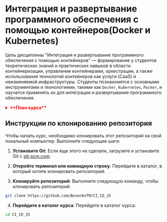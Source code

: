 # Интеграция и развертывание программного обеспечения с помощью контейнеров(Docker и Kubernetes)

Цель дисциплины "Интеграция и развертывание программного обеспечения с помощью контейнеров" — формирование у студентов теоретических знаний и практических навыков в области контейнеризации, управления контейнерами, оркестрации, а также использования технологий контейнеров как услуги (CaaS) и неизменяемой инфраструктуры. Студенты познакомятся с основными инструментами и технологиями, такими как `Docker`, `Kubernetes`, `Packer`, и научатся применять их для интеграции и развертывания программного обеспечения.

<details>
  
<summary style="font-weight: bold; color: red;"> **План курса** </summary>

  ## План курса

1. **Введение в контейнеризацию**
- Понятие контейнеризации и ее преимущества по сравнению с традиционной виртуализацией.
- Реальные примеры использования и сценарии, в которых контейнеризация применяется.

2. **Начало работы с Docker**
- Установка `Docker` на локальную машину и его компонентов.
- `Docker CLI` и основные команды.

3. **Образ Docker и контейнеры**
- Образ vs контейнерами.
- Создание, управление и удаление контейнеров Docker.

4. **Создание первого образа Docker**
- `Dockerfile` для создания пользовательского образа.
- Создание и запуск образа `Docker` локально.

5. **Основы сетей Docker**
- Сетевая модель в `Docker` и взаимодействие контейнеров между собой.
- Типы сетей `Docker` и варианты их использования.

6. **Управление данными в Docker**
- Том и `mount` для сохранения данных.
- Эффективное управление данными в контейнерах Docker.

7. **Docker Compose для многоконтейнерных приложений**
- Введение в `Docker Compose` и его преимущества для управления многоконтейнерными приложениями.
- Создание файла `docker-compose.yml` и запуск многоконтейнерной настройки.

8. **Введение в Kubernetes**
- `Kubernetes` и его архитектура (узлы, модули, службы).
- Преимущества использования Kubernetes для оркестровки контейнеров.

9. **Настройка локальной среды Kubernetes**
- Установка `Minikube` или `Docker Desktop` для создания локального кластера Kubernetes.
- Установка `Kubernetes` и изучите основные команды.

10. **Развертывание первого приложения в Kubernetes**
- Создание простого развертывания и установка его как службу.
- Концепция модулей, развертываний и служб.

11. **Масштабирование приложений в Kubernetes**
- Масштабирование приложений с помощью `Kubernetes`.
- Концепция реплик и то, как они обеспечивают доступность.

12. **Управление конфигурацией и секретами в Kubernetes**
- `ConfigMap` и секреты для управления конфигурациями приложений.

13. **Мониторинг и ведение журнала в Kubernetes**
- Инструменты и методы для мониторинга приложений `Kubernetes`.
- Лучшие практики ведения журнала и как получить доступ к журналам.

14. **Сетевые технологии в Kubernetes**
- Сетевая модель `Kubernetes` и типы служб (ClusterIP, NodePort, LoadBalancer).
- Контроллеры `Ingress` для управления внешним доступом.

15. **Постоянное хранилище в Kubernetes**
- Постоянные тома (PV) и требования постоянных томов (PVC).
- Управление сохранением данных в приложениях `Kubernetes`.

16. **Лучшие практики безопасности Kubernetes**
- Концепции безопасности в Kubernetes, включая RBAC и сетевые политики.
- Зищита приложений и кластера.

17. **CI/CD с Docker и Kubernetes**
- Интеграция `Docker` и `Kubernetes` в конвейеры непрерывной интеграции/непрерывного развертывания.
- Инструменты CI/CD, которые работают с контейнерными приложениями.

18. **Расширенные концепции Kubernetes**
- Введение в `Helm` для управления пакетами в Kubernetes.
- Пользовательские определения ресурсов (CRD) и операторов.

19. **Сервисные сетки и архитектура микросервисов**
- Концепции сервисных сеток и их роли в микросервисах.
- `Isti`o и `Linkerd` для управления коммуникацией между сервисами.

20. **Федерация Kubernetes и управление несколькими кластерами**
- Федерации `Kubernetes` для управления несколькими кластерами.
- Стратегии развертывания и управления несколькими кластерами.

21. **Устранение неполадок Docker и Kubernetes**
- Методы устранения неполадок для `Docker` и `Kubernetes`.
- Инструменты и команды для эффективной диагностики проблем.

22. **Настройка и оптимизация производительности**
- Современные методы оптимизации образов `Docker` и развертывания `Kubernetes`.
- Определение ресурсов и ограничения для эффективного управления ресурсами.

23. **Принципы проектирования облачных приложений**
- Принципы проектирования и архитектуры облачных приложений.
- Использование контейнеризации для создания масштабируемых приложений.

24. **Финальный проект: Создание и развертывание полнофункционального приложения**
- Создание полнофункционального приложения с использованием `Docker` и `Kubernetes`.
- Выгрузка приложения в облачном провайдере или локальном кластере `Kubernetes`.

</details>

## Инструкции по клонированию репозитория

Чтобы начать курс, необходимо клонировать этот репозиторий на свой локальный компьютер. Выполните следующие шаги:

1. **Установите Git**: Если еще этого не сделали, загрузите и установите Git с [git-scm.com](https://git-scm.com/).

2. **Откройте терминал или командную строку**: Перейдите в каталог, в который  хотите клонировать репозиторий.

3. **Клонируйте репозиторий**: Выполните следующую команду, чтобы клонировать репозиторий:
```bash
git clone https://github.com/BosenkoTM/CI_CD_25
```

4. **Перейдите в каталог курса**: Перейдите в каталог курса:
```bash
cd CI_CD_25
```
